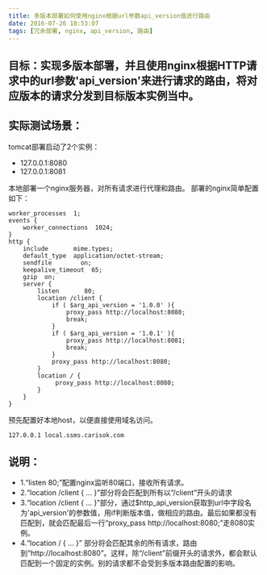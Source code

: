 ```yaml
---
title: 多版本部署如何使用nginx根据url参数api_version值进行路由
date: 2016-07-26 18:53:07
tags: [冗余部署, nginx, api_version, 路由]
---
```





## 目标：实现多版本部署，并且使用nginx根据HTTP请求中的url参数'api_version'来进行请求的路由，将对应版本的请求分发到目标版本实例当中。


## 实际测试场景：
tomcat部署启动了2个实例：
- 127.0.0.1:8080
- 127.0.0.1:8081

本地部署一个nginx服务器，对所有请求进行代理和路由。
部署的nginx简单配置如下：
```
worker_processes  1;
events {
    worker_connections  1024;
}
http {
    include       mime.types;
    default_type  application/octet-stream;
    sendfile        on;
    keepalive_timeout  65;
    gzip  on;
    server {
        listen       80;
        location /client {
            if ( $arg_api_version = '1.0.0' ){
                proxy_pass http://localhost:8080;
                break;
            }
            if ( $arg_api_version = '1.0.1' ){
                proxy_pass http://localhost:8081;
                break;
            }
            proxy_pass http://localhost:8080;
        }
        location / {
             proxy_pass http://localhost:8080;
        }
    }
}
```

预先配置好本地host，以便直接使用域名访问。
```
127.0.0.1 local.ssms.carisok.com
```

## 说明：
- 1.“listen       80;”配置nginx监听80端口，接收所有请求。
- 2.“location /client { ... }”部分将会匹配到所有以“/client”开头的请求
- 3.“location /client { ... }”部分，通过$http_api_version获取到url中字段名为'api_version'的参数值，用if判断版本值，做相应的路由。最后如果都没有匹配到，就会匹配最后一行“proxy_pass http://localhost:8080;”走8080实例。
- 4.“location / { ... }” 部分将会匹配其余的所有请求，路由到“http://localhost:8080”。这样，除“/client”前缀开头的请求外，都会默认匹配到一个固定的实例。别的请求都不会受到多版本路由配置的影响。


